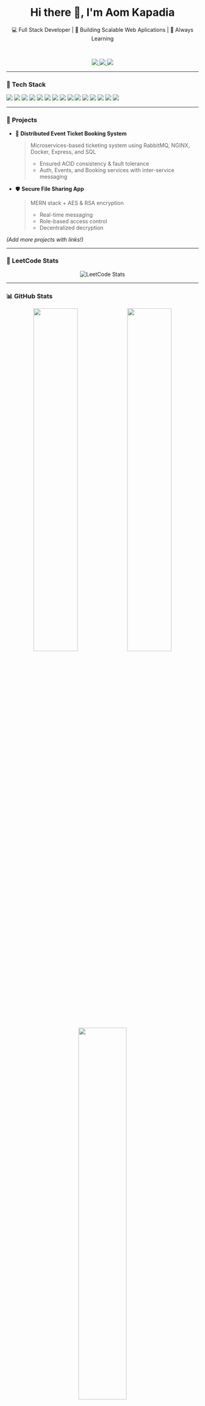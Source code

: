 <h1 align="center">Hi there 👋, I'm Aom Kapadia</h1>
<p align="center">💻 Full Stack Developer | 🚀 Building Scalable Web Aplications | 🌱 Always Learning</p>

<br/>

<p align="center">
  <a href="https://www.linkedin.com/in/aom-kapadia-422299255/" target="_blank">
    <img src="https://img.shields.io/badge/-LinkedIn-0077B5?style=flat-square&logo=linkedin&logoColor=white" />
  </a>
  <a href="https://leetcode.com/u/kapadiaaom78/" target="_blank">
    <img src="https://img.shields.io/badge/-LeetCode-FFA116?style=flat-square&logo=LeetCode&logoColor=black" />
  </a>
  <a href="https://www.codechef.com/users/aom123" target="_blank">
    <img src="https://img.shields.io/badge/-CodeChef-5B4638?style=flat-square&logo=codechef&logoColor=white" />
  </a>
</p>

---

### 🚀 Tech Stack

<p>
  <img src="https://img.shields.io/badge/-JavaScript-black?style=flat-square&logo=javascript" />
  <img src="https://img.shields.io/badge/-Python-black?style=flat-square&logo=python" />
  <img src="https://img.shields.io/badge/-HTML5-E34F26?style=flat-square&logo=html5&logoColor=white" />
  <img src="https://img.shields.io/badge/-CSS3-1572B6?style=flat-square&logo=css3" />
  <img src="https://img.shields.io/badge/-React.js-20232A?style=flat-square&logo=react" />
  <img src="https://img.shields.io/badge/-Node.js-339933?style=flat-square&logo=node.js&logoColor=white" />
  <img src="https://img.shields.io/badge/-Express.js-black?style=flat-square&logo=express" />
  <img src="https://img.shields.io/badge/-MongoDB-47A248?style=flat-square&logo=mongodb&logoColor=white" />
  <img src="https://img.shields.io/badge/-MySQL-00758F?style=flat-square&logo=mysql&logoColor=white" />
  <img src="https://img.shields.io/badge/-Docker-2496ED?style=flat-square&logo=docker&logoColor=white" />
  <img src="https://img.shields.io/badge/-Nginx-009639?style=flat-square&logo=nginx&logoColor=white" />
  <img src="https://img.shields.io/badge/-AWS-232F3E?style=flat-square&logo=amazon-aws" />
  <img src="https://img.shields.io/badge/-RabbitMQ-FF6600?style=flat-square&logo=rabbitmq&logoColor=white" />
  <img src="https://img.shields.io/badge/-VSCode-007ACC?style=flat-square&logo=visual-studio-code" />
  <img src="https://img.shields.io/badge/-Git-F05032?style=flat-square&logo=git&logoColor=white" />
</p>

---

### 💼 Projects

- 🔐 **Distributed Event Ticket Booking System**  
  > Microservices-based ticketing system using RabbitMQ, NGINX, Docker, Express, and SQL  
  > - Ensured ACID consistency & fault tolerance  
  > - Auth, Events, and Booking services with inter-service messaging

- 🛡️ **Secure File Sharing App**  
  > MERN stack + AES & RSA encryption  
  > - Real-time messaging  
  > - Role-based access control  
  > - Decentralized decryption  

*(Add more projects with links!)*

---

### 🧠 LeetCode Stats

<p align="center">
  <img src="https://leetcard.jacoblin.cool/kapadiaaom78?ext=activity" alt="LeetCode Stats" />
</p>

---

### 📊 GitHub Stats

<p align="center">
  <img src="https://github-readme-stats.vercel.app/api?username=aom214&show_icons=true&theme=github_dark" width="48%" />
  <img src="https://github-readme-streak-stats.herokuapp.com/?user=aom214&theme=github-dark" width="48%" />
</p>

<p align="center">
  <img src="https://github-readme-stats.vercel.app/api/top-langs/?username=aom214&layout=compact&theme=github_dark" width="50%" />
</p>

---

### 📬 Let's Connect

- 💼 [LinkedIn](https://www.linkedin.com/in/aom-kapadia-422299255/)  
- 🧠 [LeetCode](https://leetcode.com/u/kapadiaaom78/)  
- ⚔️ [CodeChef](https://www.codechef.com/users/aom123)  

---

🧠 *“Strive to build things that make a difference.”*
